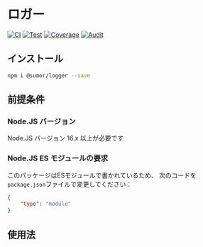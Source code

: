 # ロガー

[![CI](https://github.com/sumor-cloud/logger/actions/workflows/ci.yml/badge.svg)](https://github.com/sumor-cloud/logger/actions/workflows/ci.yml)
[![Test](https://github.com/sumor-cloud/logger/actions/workflows/ut.yml/badge.svg)](https://github.com/sumor-cloud/logger/actions/workflows/ut.yml)
[![Coverage](https://github.com/sumor-cloud/logger/actions/workflows/coverage.yml/badge.svg)](https://github.com/sumor-cloud/logger/actions/workflows/coverage.yml)
[![Audit](https://github.com/sumor-cloud/logger/actions/workflows/audit.yml/badge.svg)](https://github.com/sumor-cloud/logger/actions/workflows/audit.yml)

## インストール
```bash
npm i @sumor/logger --save
```

## 前提条件

### Node.JS バージョン
Node.JS バージョン 16.x 以上が必要です

### Node.JS ES モジュールの要求
このパッケージはESモジュールで書かれているため、
次のコードを `package.json`ファイルで変更してください：
```json
{
    "type": "module"
}
```

## 使用法
